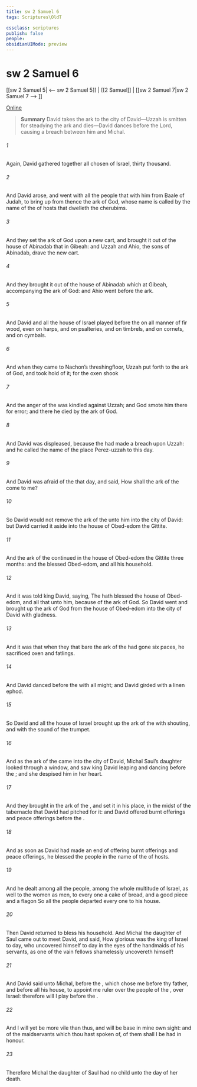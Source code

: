 ```yaml
---
title: sw 2 Samuel 6
tags: Scriptures\OldT

cssclass: scriptures
publish: false
people:
obsidianUIMode: preview
---
```


# sw 2 Samuel 6
[[sw 2 Samuel 5| <-- sw 2 Samuel 5]] | [[2 Samuel]] | [[sw 2 Samuel 7|sw 2 Samuel 7 --> ]]

[Online](https://churchofjesuschrist.org/study/scriptures/ot/2-sam/6?lang=eng)

> __Summary__
David takes the ark to the city of David—Uzzah is smitten for steadying the ark and dies—David dances before the Lord, causing a breach between him and Michal.

###### 1 
Again, David gathered together all  chosen  of Israel, thirty thousand.

###### 2 
And David arose, and went with all the people that  with him from Baale of Judah, to bring up from thence the ark of God, whose name is called by the name of the  of hosts that dwelleth  the cherubims.

###### 3 
And they set the ark of God upon a new cart, and brought it out of the house of Abinadab that  in Gibeah: and Uzzah and Ahio, the sons of Abinadab, drave the new cart.

###### 4 
And they brought it out of the house of Abinadab which  at Gibeah, accompanying the ark of God: and Ahio went before the ark.

###### 5 
And David and all the house of Israel played before the  on all manner of  fir wood, even on harps, and on psalteries, and on timbrels, and on cornets, and on cymbals.

###### 6 
And when they came to Nachon’s threshingfloor, Uzzah put forth  to the ark of God, and took hold of it; for the oxen shook 

###### 7 
And the anger of the  was kindled against Uzzah; and God smote him there for  error; and there he died by the ark of God.

###### 8 
And David was displeased, because the  had made a breach upon Uzzah: and he called the name of the place Perez-uzzah to this day.

###### 9 
And David was afraid of the  that day, and said, How shall the ark of the  come to me?

###### 10 
So David would not remove the ark of the  unto him into the city of David: but David carried it aside into the house of Obed-edom the Gittite.

###### 11 
And the ark of the  continued in the house of Obed-edom the Gittite three months: and the  blessed Obed-edom, and all his household.

###### 12 
And it was told king David, saying, The  hath blessed the house of Obed-edom, and all that  unto him, because of the ark of God. So David went and brought up the ark of God from the house of Obed-edom into the city of David with gladness.

###### 13 
And it was  that when they that bare the ark of the  had gone six paces, he sacrificed oxen and fatlings.

###### 14 
And David danced before the  with all  might; and David  girded with a linen ephod.

###### 15 
So David and all the house of Israel brought up the ark of the  with shouting, and with the sound of the trumpet.

###### 16 
And as the ark of the  came into the city of David, Michal Saul’s daughter looked through a window, and saw king David leaping and dancing before the ; and she despised him in her heart.

###### 17 
And they brought in the ark of the , and set it in his place, in the midst of the tabernacle that David had pitched for it: and David offered burnt offerings and peace offerings before the .

###### 18 
And as soon as David had made an end of offering burnt offerings and peace offerings, he blessed the people in the name of the  of hosts.

###### 19 
And he dealt among all the people,  among the whole multitude of Israel, as well to the women as men, to every one a cake of bread, and a good piece  and a flagon  So all the people departed every one to his house.

###### 20 
Then David returned to bless his household. And Michal the daughter of Saul came out to meet David, and said, How glorious was the king of Israel to day, who uncovered himself to day in the eyes of the handmaids of his servants, as one of the vain fellows shamelessly uncovereth himself!

###### 21 
And David said unto Michal,  before the , which chose me before thy father, and before all his house, to appoint me ruler over the people of the , over Israel: therefore will I play before the .

###### 22 
And I will yet be more vile than thus, and will be base in mine own sight: and of the maidservants which thou hast spoken of, of them shall I be had in honour.

###### 23 
Therefore Michal the daughter of Saul had no child unto the day of her death.

